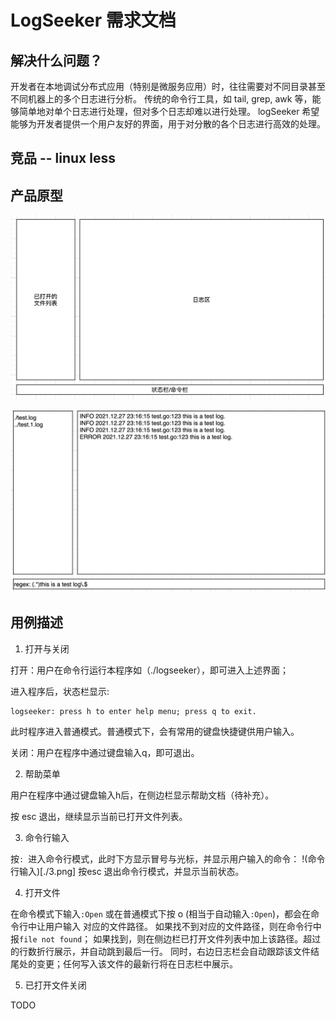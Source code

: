 # LogSeeker 需求文档

## 解决什么问题？

开发者在本地调试分布式应用（特别是微服务应用）时，往往需要对不同目录甚至不同机器上的多个日志进行分析。
传统的命令行工具，如 tail, grep, awk 等，能够简单地对单个日志进行处理，但对多个日志却难以进行处理。
logSeeker 希望能够为开发者提供一个用户友好的界面，用于对分散的各个日志进行高效的处理。

## 竞品 -- linux less

## 产品原型

![UI 功能划分图](./1.png)

![原型图](./2.png)

## 用例描述

1. 打开与关闭

打开：用户在命令行运行本程序如（./logseeker），即可进入上述界面；

进入程序后，状态栏显示:
```
logseeker: press h to enter help menu; press q to exit.
```

此时程序进入普通模式。普通模式下，会有常用的键盘快捷键供用户输入。

关闭：用户在程序中通过键盘输入q，即可退出。

2. 帮助菜单

用户在程序中通过键盘输入h后，在侧边栏显示帮助文档（待补充）。

按 esc 退出，继续显示当前已打开文件列表。

3. 命令行输入

按`: `进入命令行模式，此时下方显示冒号与光标，并显示用户输入的命令：
!(命令行输入)[./3.png]
按esc 退出命令行模式，并显示当前状态。

4. 打开文件

在命令模式下输入`:Open` 或在普通模式下按 o (相当于自动输入`:Open`)，都会在命令行中让用户输入
对应的文件路径。
如果找不到对应的文件路径，则在命令行中报`file not found`；
如果找到，则在侧边栏已打开文件列表中加上该路径。超过的行数折行展示，并自动跳到最后一行。
同时，右边日志栏会自动跟踪该文件结尾处的变更；任何写入该文件的最新行将在日志栏中展示。

5. 已打开文件关闭

TODO
